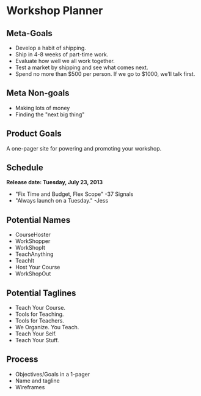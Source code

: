 # Workshop Planner

## Meta-Goals

- Develop a habit of shipping.
- Ship in 4-8 weeks of part-time work.
- Evaluate how well we all work together.
- Test a market by shipping and see what comes next.
- Spend no more than $500 per person.  If we go to $1000, we’ll talk first.

## Meta Non-goals

- Making lots of money
- Finding the "next big thing"

## Product Goals

A one-pager site for powering and promoting your workshop.

## Schedule

**Release date: Tuesday, July 23, 2013**

- "Fix Time and Budget, Flex Scope" -37 Signals
- "Always launch on a Tuesday." -Jess

## Potential Names

- CourseHoster
- WorkShopper
- WorkShopIt
- TeachAnything
- TeachIt
- Host Your Course
- WorkShopOut

## Potential Taglines

- Teach Your Course.
- Tools for Teaching.
- Tools for Teachers.
- We Organize. You Teach.
- Teach Your Self.
- Teach Your Stuff.

## Process

- Objectives/Goals in a 1-pager
- Name and tagline
- Wireframes

